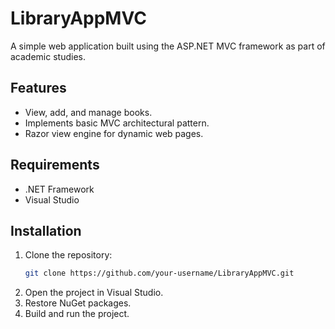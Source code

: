 # LibraryAppMVC

A simple web application built using the ASP.NET MVC framework as part of academic studies.

## Features
- View, add, and manage books.
- Implements basic MVC architectural pattern.
- Razor view engine for dynamic web pages.

## Requirements
- .NET Framework
- Visual Studio

## Installation
1. Clone the repository:
   ```bash
   git clone https://github.com/your-username/LibraryAppMVC.git
   ```
2. Open the project in Visual Studio.
3. Restore NuGet packages.
4. Build and run the project.
